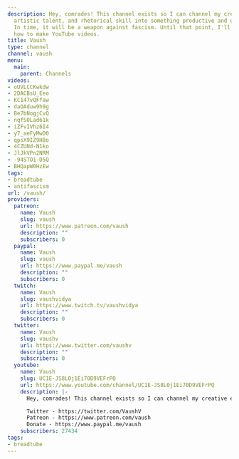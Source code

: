 ```yaml
---
description: Hey, comrades! This channel exists so I can channel my creative energy,
  artistic talent, and rhetorical skill into something productive and useful to others.
  In time, it will be a weapon against fascism. Until that point, I'll be learning
  how to make YouTube videos.
title: Vaush
type: channel
channel: vaush
menu:
  main:
    parent: Channels
videos:
- oUVLCCKwkdw
- 2DACBsU_Eeo
- KC147vQFfaw
- daOAduw9h9g
- Be7bNogjCvQ
- nqfSOLad61k
- iZFvIVhz6I4
- y7_aeFyMwD0
- qpsX9IZ9H8o
- 4CZUNd-N1ko
- JlJkVPn2NRM
- -94STO1-D5Q
- BHQapW0HzEw
tags:
- breadtube
- antifascism
url: /vaush/
providers:
  patreon:
    name: Vaush
    slug: vaush
    url: https://www.patreon.com/vaush
    description: ""
    subscribers: 0
  paypal:
    name: Vaush
    slug: vaush
    url: https://www.paypal.me/vaush
    description: ""
    subscribers: 0
  twitch:
    name: Vaush
    slug: vaushvidya
    url: https://www.twitch.tv/vaushvidya
    description: ""
    subscribers: 0
  twitter:
    name: Vaush
    slug: vaushv
    url: https://www.twitter.com/vaushv
    description: ""
    subscribers: 0
  youtube:
    name: Vaush
    slug: UC1E-JS8L0j1Ei70D9VEFrPQ
    url: https://www.youtube.com/channel/UC1E-JS8L0j1Ei70D9VEFrPQ
    description: |-
      Hey, comrades! This channel exists so I can channel my creative energy, artistic talent, and rhetorical skill into something productive and useful to others. For now, that seems to be yelling at reactionaries and fascists. Who knows what the future might hold?

      Twitter - https://twitter.com/VaushV
      Patreon - https://www.patreon.com/vaush
      Donate - https://www.paypal.me/vaush
    subscribers: 27434
tags:
- breadtube
---
```

